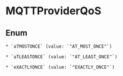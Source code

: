 
# MQTTProviderQoS

## Enum


    * `aTMOSTONCE` (value: `"AT_MOST_ONCE"`)

    * `aTLEASTONCE` (value: `"AT_LEAST_ONCE"`)

    * `eXACTLYONCE` (value: `"EXACTLY_ONCE"`)



